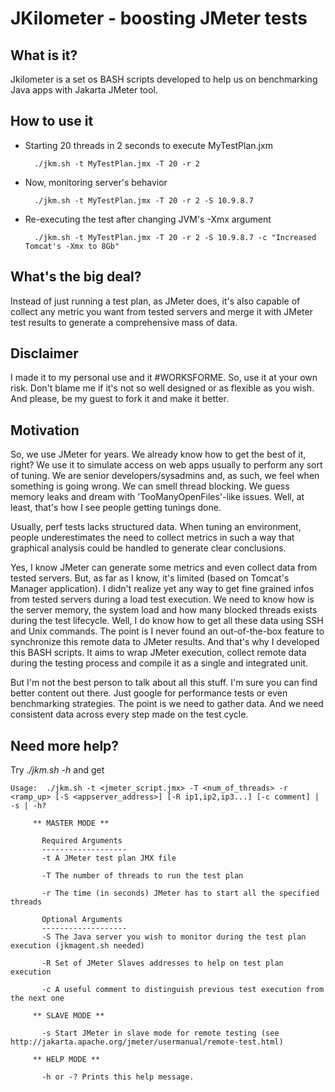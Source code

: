 JKilometer - boosting JMeter tests
==================================

What is it?
-----------
Jkilometer is a set os BASH scripts developed to help us on benchmarking Java apps with Jakarta JMeter tool.

How to use it
-------------
* Starting 20 threads in 2 seconds to execute MyTestPlan.jxm   
 	
		./jkm.sh -t MyTestPlan.jmx -T 20 -r 2

* Now, monitoring server's behavior

		./jkm.sh -t MyTestPlan.jmx -T 20 -r 2 -S 10.9.8.7
		
* Re-executing the test after changing JVM's -Xmx argument

		./jkm.sh -t MyTestPlan.jmx -T 20 -r 2 -S 10.9.8.7 -c "Increased Tomcat's -Xmx to 8Gb"

What's the big deal?
--------------------
Instead of just running a test plan, as JMeter does, it's also capable of collect any metric you want from tested servers and merge it with JMeter test results to generate a comprehensive mass of data.

Disclaimer
----------
I made it to my personal use and it #WORKSFORME. So, use it at your own risk. Don't blame me if it's not so well designed or as flexible as you wish. And please, be my guest to fork it and make it better.

Motivation
----------
So, we use JMeter for years. We already know how to get the best of it, right? We use it to simulate access on web apps usually to perform any sort of tuning. We are senior developers/sysadmins and, as such, we feel when something is going wrong. We can smell thread blocking. We guess memory leaks and dream with 'TooManyOpenFiles'-like issues. Well, at least, that's how I see people getting tunings done.

Usually, perf tests lacks structured data. When tuning an environment, people underestimates the need to collect metrics in such a way that graphical analysis could be handled to generate clear conclusions. 

Yes, I know JMeter can generate some metrics and even collect data from tested servers. But, as far as I know, it's limited (based on Tomcat's Manager application). I didn't realize yet any way to get fine grained infos from tested servers during a load test execution. We need to know how is the server memory, the system load and how many blocked threads exists during the test lifecycle. Well, I do know how to get all these data using SSH and Unix commands. The point is I never found an out-of-the-box feature to synchronize this remote data to JMeter results. And that's why I developed this BASH scripts. It aims to wrap JMeter execution, collect remote data during the testing process and compile it as a single and integrated unit.

But I'm not the best person to talk about all this stuff. I'm sure you can find better content out there. Just google for performance tests or even benchmarking strategies. The point is we need to gather data. And we need consistent data across every step made on the test cycle.

Need more help?
---------------
Try *./jkm.sh -h* and get

  	Usage:  ./jkm.sh -t <jmeter_script.jmx> -T <num_of_threads> -r <ramp_up> [-S <appserver_address>] [-R ip1,ip2,ip3...] [-c comment] | -s | -h?

         ** MASTER MODE **

           Required Arguments
           -------------------
           -t A JMeter test plan JMX file

           -T The number of threads to run the test plan

           -r The time (in seconds) JMeter has to start all the specified threads

           Optional Arguments
           -------------------
           -S The Java server you wish to monitor during the test plan execution (jkmagent.sh needed)

           -R Set of JMeter Slaves addresses to help on test plan execution

           -c A useful comment to distinguish previous test execution from the next one

         ** SLAVE MODE **

           -s Start JMeter in slave mode for remote testing (see http://jakarta.apache.org/jmeter/usermanual/remote-test.html)

         ** HELP MODE **

           -h or -? Prints this help message.

